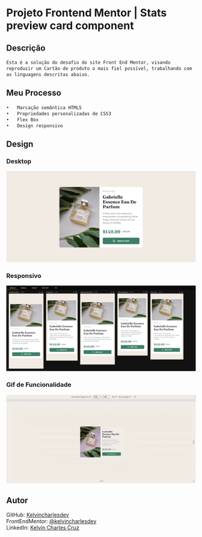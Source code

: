 # Projeto Frontend Mentor | Stats preview card component

## Descrição
    Esta é a solução do desafio do site Front End Mentor, visando reproduzir um Cartão de produto o mais fiel possível, trabalhando com as linguagens descritas abaixo.


## Meu Processo

    •	Marcação semântica HTML5
    •	Propriedades personalizadas de CSS3
    •	Flex Box
    •	Design responsivo


## Design

### Desktop
<img src="src/design/Desktop.jpg" alt="imagem do desktop">

### Responsivo
<img src="src/design/Mobile.jpg" alt="imagem do responsivo">

### Gif de Funcionalidade
   <img src="src/design/cartao-de-produto.gif"> 

## Autor
 GitHub: <a href="https://github.com/kelvincharlesdev">Kelvincharlesdev</a>  
FrontEndMentor: <a href="https://www.frontendmentor.io/profile/kelvincharlesdev">@kelvincharlesdev</a>  
LinkedIn: <a href="https://www.linkedin.com/in/kelvin-charles/"> Kelvin Charles Cruz </a>